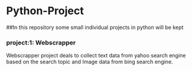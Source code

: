 # Python-Project
##In this repository some small individual projects in python will be kept

### project:1: Webscrapper
Webscrapper project deals to collect text data from yahoo search engine based on the search topic and Image data from bing search engine.
